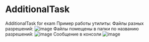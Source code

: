 # AdditionalTask
AdditionalTask for exam
  Пример работы утилиты:
  Файлы разных разрешений:
![image](https://github.com/user-attachments/assets/ea882927-dcb5-4079-a3fb-3c4aec8df53a)
  Файлы помещены в папки по названию разрешений:
![image](https://github.com/user-attachments/assets/7b636d10-b4e7-4cb8-9f45-1495506f51d8)
  Сообщение в консоли
![image](https://github.com/user-attachments/assets/02e6408b-2a74-40c2-81f7-1cdad62357d7)

